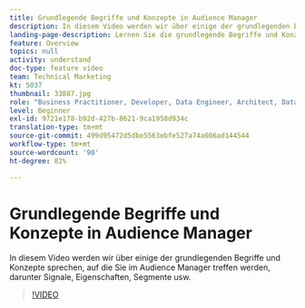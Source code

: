 ```yaml
---
title: Grundlegende Begriffe und Konzepte in Audience Manager
description: In diesem Video werden wir über einige der grundlegenden Begriffe und Konzepte sprechen, auf die Sie im Audience Manager treffen werden, darunter Signale, Eigenschaften, Segmente usw.
landing-page-description: Lernen Sie die grundlegende Begriffe und Konzepte kennen, die Ihnen den Einstieg in Audience Manager erleichtern, einschließlich Signalen, Eigenschaften und Segmenten.
feature: Overview
topics: null
activity: understand
doc-type: feature video
team: Technical Marketing
kt: 5037
thumbnail: 33887.jpg
role: "Business Practitioner, Developer, Data Engineer, Architect, Data Architect, Administrator, Leader"
level: Beginner
exl-id: 9721e178-b92d-427b-8621-9ca1958d934c
translation-type: tm+mt
source-git-commit: 499d95472d5dbe5563ebfe527a74a606ad144544
workflow-type: tm+mt
source-wordcount: '90'
ht-degree: 82%

---
```


# Grundlegende Begriffe und Konzepte in Audience Manager

In diesem Video werden wir über einige der grundlegenden Begriffe und Konzepte sprechen, auf die Sie im Audience Manager treffen werden, darunter Signale, Eigenschaften, Segmente usw.

>[!VIDEO](https://video.tv.adobe.com/v/33887/?quality=12)
